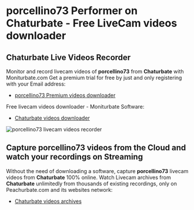 # porcellino73 Performer on Chaturbate - Free LiveCam videos downloader

## Chaturbate Live Videos Recorder

Monitor and record livecam videos of **porcellino73** from **Chaturbate** with Moniturbate.com
Get a premium trial for free by just and only registering with your Email address:
* [porcellino73 Premium videos downloader](https://moniturbate.com/request-demo-licence-key.html)

Free livecam videos downloader - Moniturbate Software:
* [Chaturbate videos downloader](https://moniturbate.com/moniturbate-download-software.html)

![porcellino73 livecam videos recorder](https://peachurnet.com/templates/moniturbate-software.png)


## Capture porcellino73 videos from the Cloud and watch your recordings on Streaming

Without the need of downloading a software, capture **porcellino73** livecam videos from **Chaturbate** 100% online.
Watch Livecam archives from **Chaturbate** unlimitedly from thousands of existing recordings, only on Peachurbate.com and its websites network:
* [Chaturbate videos archives](https://peachurnet.com/)